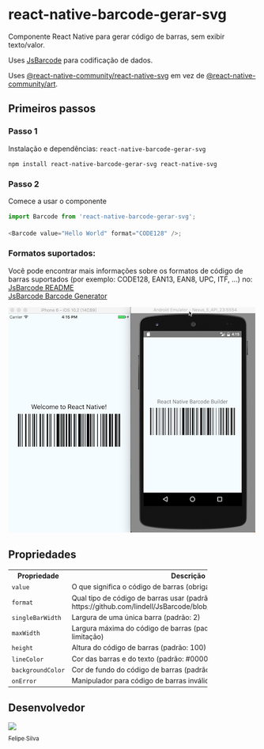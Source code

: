 # react-native-barcode-gerar-svg

Componente React Native para gerar código de barras, sem exibir texto/valor.

Uses [JsBarcode](https://github.com/lindell/JsBarcode) para codificação de dados.

Uses [@react-native-community/react-native-svg](https://github.com/react-native-community/react-native-svg) em vez de [@react-native-community/art](https://github.com/react-native-community/art).

## Primeiros passos

### Passo 1

Instalação e dependências: `react-native-barcode-gerar-svg`

    npm install react-native-barcode-gerar-svg react-native-svg

### Passo 2

Comece a usar o componente

```javascript
import Barcode from 'react-native-barcode-gerar-svg';

<Barcode value="Hello World" format="CODE128" />;
```

### Formatos suportados:

Você pode encontrar mais informações sobre os formatos de código de barras suportados (por exemplo: CODE128, EAN13, EAN8, UPC, ITF, ...) no: 
[JsBarcode README](https://github.com/lindell/JsBarcode#supported-barcodes)  
[JsBarcode Barcode Generator](https://lindell.me/JsBarcode/generator/)

![](./images/example.png)

## Propriedades

<table style="width:80%">
  <tr>
    <th>Propriedade</th>
    <th>Descrição</th>
  </tr>
  <tr>
    <td><code>value</code></td>
    <td>O que significa o código de barras (obrigatório).</td>
  </tr>
  <tr>
    <td><code>format</code></td>
    <td>Qual tipo de código de barras usar (padrão: CODE128). https://github.com/lindell/JsBarcode/blob/master/src/barcodes/index.js</td>
  </tr>
  <tr>
    <td><code>singleBarWidth</code></td>
    <td>Largura de uma única barra (padrão: 2)</td>
  </tr>
  <tr>
    <td><code>maxWidth</code></td>
    <td>Largura máxima do código de barras (padrão: indefinido, sem limitação)</td>
  </tr>
  <tr>
    <td><code>height</code></td>
    <td>Altura do código de barras (padrão: 100)</td>
  </tr>
  <tr>
    <td><code>lineColor</code></td>
    <td>Cor das barras e do texto (padrão: #000000)</td>
  </tr>
  <tr>
    <td><code>backgroundColor</code></td>
    <td>Cor de fundo do código de barras (padrão: #FFFFFF)</td>
  </tr>
  <tr>
    <td><code>onError</code></td>
    <td>Manipulador para código de barras inválido do formato selecionado</td>
  </tr>
</table>

## Desenvolvedor

[<img src="https://avatars.githubusercontent.com/u/63815922?v=4" width=115><br><sub>Felipe Silva</sub>](https://github.com/Felipe-S-O) 